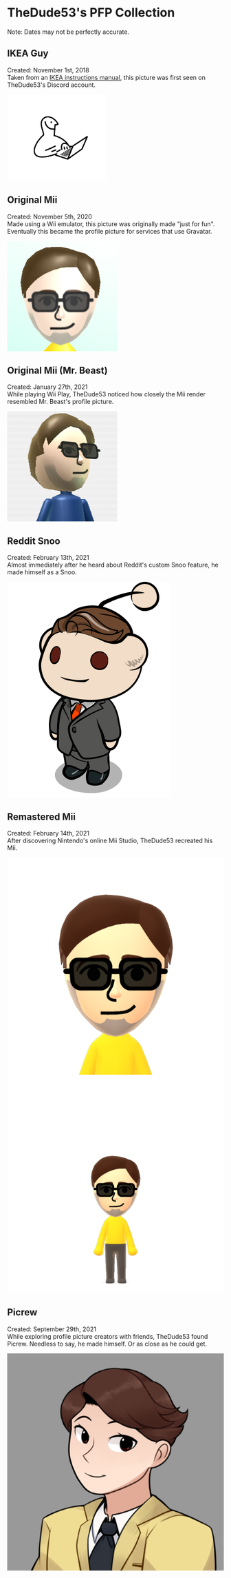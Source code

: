 # TheDude53's PFP Collection
Note: Dates may not be perfectly accurate.

## IKEA Guy
Created: November 1st, 2018  
Taken from an [IKEA instructions manual](https://web.archive.org/web/20170222003748/http://www.ikea.com/us/en/manuals/eket-cabinet-with-door__AA-1902820-1.pdf), this picture was first seen on TheDude53's Discord account.

![IKEA Guy](./ikea-guy.png)  

## Original Mii
Created: November 5th, 2020  
Made using a Wii emulator, this picture was originally made "just for fun". Eventually this became the profile picture for services that use Gravatar.

![Original Mii](./original-mii.png)

## Original Mii (Mr. Beast)
Created: January 27th, 2021  
While playing Wii Play, TheDude53 noticed how closely the Mii render resembled Mr. Beast's profile picture.

![Original Mii (Mr. Beast version)](./original-mii-mrbeast.png)

## Reddit Snoo
Created: February 13th, 2021  
Almost immediately after he heard about Reddit's custom Snoo feature, he made himself as a Snoo.

![Reddit Snoo](./reddit-snoo.png)

## Remastered Mii
Created: February 14th, 2021  
After discovering Nintendo's online Mii Studio, TheDude53 recreated his Mii.

![Remastered Mii (Face)](./remastered-mii-upper.png)  
![Remastered Mii (Full body)](./remastered-mii-full.png)

## Picrew
Created: September 29th, 2021  
While exploring profile picture creators with friends, TheDude53 found Picrew. Needless to say, he made himself. Or as close as he could get.

![Picrew](./picrew.png)
